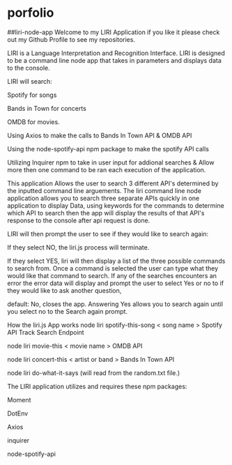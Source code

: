 # porfolio
##liri-node-app
Welcome to my LIRI Application if you like it please check out my Github Profile to see my repositories.

LIRI is a Language Interpretation and Recognition Interface. LIRI is designed to be a command line node app that takes in parameters and displays data to the console.

LIRI will search:

Spotify for songs

Bands in Town for concerts

OMDB for movies.

Using Axios to make the calls to Bands In Town API & OMDB API

Using the node-spotify-api npm package to make the spotify API calls

Utilizing Inquirer npm to take in user input for addional searches & Allow more then one command to be ran each execution of the application.

This application Allows the user to search 3 different API's determined by the inputted command line arguements.
The liri command line node application allows you to search three separate APIs quickly in one application to display Data, using keywords for the commands to determine which API to search then the app will display the results of that API's response to the console after api request is done.

LIRI will then prompt the user to see if they would like to search again:

If they select NO,
 the liri.js process will terminate.

If they select YES,
 liri will then display a list of the three possible commands to search from.
 Once a command is selected the user can type what they would like that command to search.
If any of the searches encounters an error the error data will display and prompt the user to select Yes or no to if they would like to ask another question,

default: No, closes the app. Answering Yes allows you to search again until you select no to the Search again prompt.

How the liri.js App works
node liri spotify-this-song < song name > Spotify API Track Search Endpoint

node liri movie-this < movie name > OMDB API

node liri concert-this < artist or band > Bands In Town API

node liri do-what-it-says (will read from the random.txt file.)

The LIRI application utilizes and requires these npm packages:

Moment

DotEnv

Axios

inquirer

node-spotify-api


